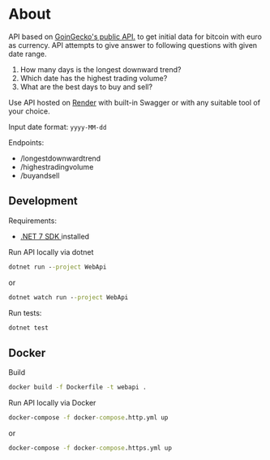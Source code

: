 # About

API based on [GoinGecko's public API.](https://www.coingecko.com/en/api/documentation) to get initial data for bitcoin with euro as currency. API attempts to give answer to following questions with given date range.

1. How many days is the longest downward trend?
2. Which date has the highest trading volume?
3. What are the best days to buy and sell?

Use API hosted on [Render](https://bitcoin-web-api.onrender.com/swagger) with built-in Swagger
or with any suitable tool of your choice.

Input date format: `yyyy-MM-dd`

Endpoints:

- /longestdownwardtrend
- /highestradingvolume
- /buyandsell

## Development

Requirements:

- [.NET 7 SDK ](https://dotnet.microsoft.com/download/dotnet/7.0) installed

Run API locally via dotnet

```cmd
dotnet run --project WebApi
```

or

```cmd
dotnet watch run --project WebApi
```

Run tests:

```cmd
dotnet test
```

## Docker

Build

```cmd
docker build -f Dockerfile -t webapi .
```

Run API locally via Docker

```cmd
docker-compose -f docker-compose.http.yml up
```

or

```cmd
docker-compose -f docker-compose.https.yml up
```
